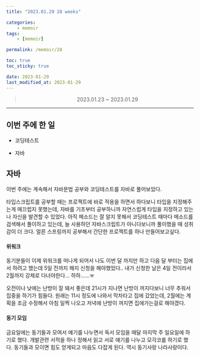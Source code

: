 ```yaml
---
title: "2023.01.29 28 weeks"

categories:
    - memoir
tags:
    - [memoir]

permalink: /memoir/28

toc: true
toc_sticky: true

date: 2023-01-29
last_modified_at: 2023-01-29
---
```


> <center> 2023.01.23 ~ 2023.01.29 </center>

---


## 이번 주에 한 일

- 코딩테스트

- 자바


## 자바

이번 주에는 계속해서 자바문법 공부와 코딩테스트를 자바로 풀어보았다.

타입스크립트를 공부할 때는 프로젝트에 바로 적용을 하면서 하다보니 타입을 지정해주는게 매끄럽지 못했는데, 자바를 기초부터 공부하니까 자연스럽게 타입을 지정하고 있는 나 자신을 발견할 수 있었다. 아직 메소드는 잘 알지 못해서 코딩테스트 때마다 메소드를 검색해서 풀이하고 있는데, 늘 사용하던 자바스크립트가 아니다보니까 풀이했을 때 성취감이 더 크다. 얼른 스프링까지 공부해서 간단한 프로젝트를 하나 만들어보고싶다.

#### 위워크

동기분들이 이제 위워크를 떠나게 되어서 나도 이번 달 까지만 하고 다음 달 부터는 집에서 하려고 했는데 5일 전까지 해지 신청을 해야했었다.. 내가 신청한 날은 4일 전이라서 2월까지 강제로 다녀야한다... 하하......ㅠ

오전이나 낮에는 난방이 잘 돼서 좋은데 21시가 지나면 난방이 꺼지다보니 너무 추워서 집중을 하기가 힘들다. 원래는 11시 정도에 나와서 막차타고 집에 갔었는데, 2월에는 계획을 조금 수정해서 아침 일찍 나오고 저녁에 난방이 꺼지면 집에가는걸로 해야겠다.

#### 동기 모임

금요일에는 동기들과 모여서 얘기를 나누면서 독서 모임을 매달 마지막 주 일요일에 하기로 했다. 개발관련 서적을 하나 정해서 읽고 서로 얘기를 나누고 모각코를 하기로 했다. 동기들과 모이면 힘도 얻게되고 마음도 다잡게 된다. 역시 동기사랑 나라사랑이다.
